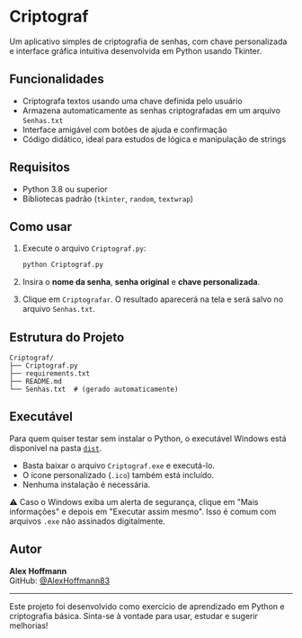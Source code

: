
# Criptograf

Um aplicativo simples de criptografia de senhas, com chave personalizada e interface gráfica intuitiva desenvolvida em Python usando Tkinter.

## Funcionalidades

- Criptografa textos usando uma chave definida pelo usuário
- Armazena automaticamente as senhas criptografadas em um arquivo `Senhas.txt`
- Interface amigável com botões de ajuda e confirmação
- Código didático, ideal para estudos de lógica e manipulação de strings

## Requisitos

- Python 3.8 ou superior
- Bibliotecas padrão (`tkinter`, `random`, `textwrap`)

## Como usar

1. Execute o arquivo `Criptograf.py`:
    ```bash
    python Criptograf.py
    ```

2. Insira o **nome da senha**, **senha original** e **chave personalizada**.

3. Clique em `Criptografar`. O resultado aparecerá na tela e será salvo no arquivo `Senhas.txt`.

## Estrutura do Projeto

```
Criptograf/
├── Criptograf.py
├── requirements.txt
├── README.md
└── Senhas.txt  # (gerado automaticamente)
```

## Executável

Para quem quiser testar sem instalar o Python, o executável Windows está disponível na pasta [`dist`](./dist).

- Basta baixar o arquivo `Criptograf.exe` e executá-lo.
- O ícone personalizado (`.ico`) também está incluído.
- Nenhuma instalação é necessária.

⚠️ Caso o Windows exiba um alerta de segurança, clique em "Mais informações" e depois em "Executar assim mesmo". Isso é comum com arquivos `.exe` não assinados digitalmente.


## Autor

**Alex Hoffmann**  
GitHub: [@AlexHoffmann83](https://github.com/AlexHoffmann83)

---

Este projeto foi desenvolvido como exercício de aprendizado em Python e criptografia básica. Sinta-se à vontade para usar, estudar e sugerir melhorias!
